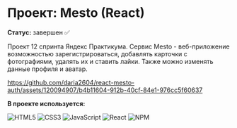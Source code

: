 # Проект: Mesto (React)

**Статус:** завершен ✅

Проект 12 спринта Яндекс Практикума. Сервис Mesto - веб-приложение возможностью зарегистрироваться, добавлять карточки с фотографиями, удалять их и ставить лайки. Также можно изменять данные профиля и аватар.

https://github.com/daria2604/react-mesto-auth/assets/120094907/b4b11604-912b-40cf-84e1-976cc5f60637

**В проекте используется:**

![HTML5](https://img.shields.io/badge/html5-%23E34F26.svg?style=for-the-badge&logo=html5&logoColor=white)
![CSS3](https://img.shields.io/badge/css3-%231572B6.svg?style=for-the-badge&logo=css3&logoColor=white)
![JavaScript](https://img.shields.io/badge/javascript-%23323330.svg?style=for-the-badge&logo=javascript&logoColor=%23F7DF1E)
![React](https://img.shields.io/badge/react-%2320232a.svg?style=for-the-badge&logo=react&logoColor=%2361DAFB)
![NPM](https://img.shields.io/badge/NPM-%23CB3837.svg?style=for-the-badge&logo=npm&logoColor=white)
